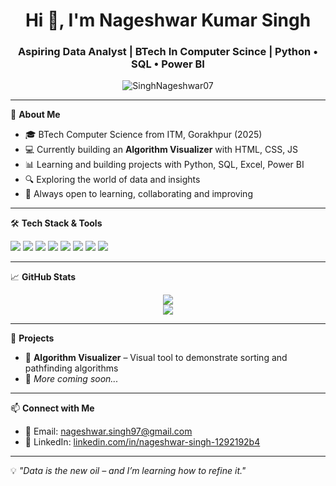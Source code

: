 <h1 align="center">Hi 👋, I'm Nageshwar Kumar Singh</h1>
<h3 align="center">Aspiring Data Analyst | BTech In Computer Scince  | Python • SQL • Power BI</h3>

<p align="center">
  <img src="https://komarev.com/ghpvc/?username=SinghNageshwar07&label=Profile%20views&color=0e75b6&style=flat" alt="SinghNageshwar07" />
</p>

---

🌟 **About Me**

- 🎓 BTech Computer Science from ITM, Gorakhpur (2025)
- 💻 Currently building an **Algorithm Visualizer** with HTML, CSS, JS
- 📊 Learning and building projects with Python, SQL, Excel, Power BI
- 🔍 Exploring the world of data and insights
- 🤝 Always open to learning, collaborating and improving

---

🛠️ **Tech Stack & Tools**

<p align="left">
  <img src="https://img.shields.io/badge/-Python-05122A?style=flat&logo=python" />
  <img src="https://img.shields.io/badge/-SQL-05122A?style=flat&logo=mysql" />
  <img src="https://img.shields.io/badge/-PowerBI-05122A?style=flat&logo=powerbi" />
  <img src="https://img.shields.io/badge/-Excel-05122A?style=flat&logo=microsoft-excel" />
  <img src="https://img.shields.io/badge/-JavaScript-05122A?style=flat&logo=javascript" />
  <img src="https://img.shields.io/badge/-HTML-05122A?style=flat&logo=html5" />
  <img src="https://img.shields.io/badge/-CSS-05122A?style=flat&logo=css3" />
  <img src="https://img.shields.io/badge/-Git-05122A?style=flat&logo=git" />
</p>

---

📈 **GitHub Stats**

<p align="center">
  <img src="https://github-readme-stats.vercel.app/api?username=SinghNageshwar07&show_icons=true&theme=radical" />
  <br />
  <img src="https://github-readme-stats.vercel.app/api/top-langs/?username=SinghNageshwar07&layout=compact&theme=tokyonight" />
</p>

---

📂 **Projects**

- 🔷 **Algorithm Visualizer** – Visual tool to demonstrate sorting and pathfinding algorithms  
- 🔶 *More coming soon...*

---

📫 **Connect with Me**

- 📧 Email: nageshwar.singh97@gmail.com  
- 🔗 LinkedIn: [linkedin.com/in/nageshwar-singh-1292192b4](https://www.linkedin.com/in/nageshwar-singh-1292192b4)

---

💡 *"Data is the new oil – and I’m learning how to refine it."*




